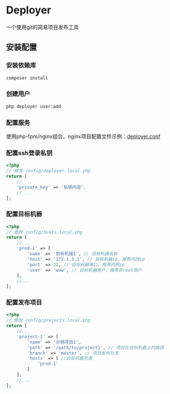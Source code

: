 # Deployer
一个使用git的简易项目发布工具

## 安装配置

### 安装依赖库
```sh
composer install
```

### 创建用户
```sh
php deployer user:add
```

### 配置服务
使用php-fpm/nginx组合，nginx项目配置文件示例：[deployer.conf](docs/deployer.conf)

### 配置ssh登录私钥
```php
<?php
// 修改 config/deployer.local.php
return [
    // ...
    'private_key' => '私钥内容',
    // ...
];
```

### 配置目标机器
```php
<?php
// 修改 config/hosts.local.php
return [
    //...
    'prod-1' => [
        'name' => '目标机器1', // 目标机器名称
        'host' => '172.1.1.1', // 目标机器ip，推荐内网ip
        'port' => 22, // 目标机器端口，推荐内网ip
        'user' => 'www', // 目标机器用户，推荐非root用户
    ],
    //...
];
```

### 配置发布项目
```php
<?php
// 修改 config/projects.local.php
return [
    //...
    'project-1' => [
        'name' => '示例项目1',
        'path' => '/path/to/project1', // 项目在目标机器上的路径
        'branch' => 'master', // 项目发布分支
        'hosts' => [ //目标机器列表
            'prod-1'
        ]
    ],
    //...
];
```


